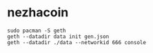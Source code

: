 # nezhacoin
```
sudo pacman -S geth
geth --datadir data init gen.json
geth --datadir ./data --networkid 666 console
```
